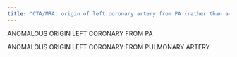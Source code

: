 ```yaml
---
title: "CTA/MRA: origin of left coronary artery from PA (rather than aorta) Angio: aortic arch injection, only see immediate filling of RCA, not LCA (may get delayed filling of LCA via collaterals from RCA) Sx: 1) myocardial ischemia from &quot;steal&quot; (blood diverted from heart to PA) 2) peds CHF"
---
```

ANOMALOUS 
ORIGIN 
LEFT CORONARY 
FROM PA

ANOMALOUS ORIGIN LEFT CORONARY FROM PULMONARY ARTERY

